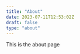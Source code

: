 ```yaml
---
title: "About"
date: 2023-07-11T12:53:02Z
draft: false
type: "about"
---
```


This is the about page
